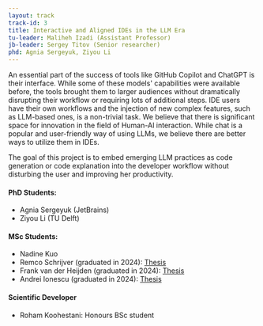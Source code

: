 ```yaml
---
layout: track
track-id: 3
title: Interactive and Aligned IDEs in the LLM Era
tu-leader: Maliheh Izadi (Assistant Professor)
jb-leader: Sergey Titov (Senior researcher)
phd: Agnia Sergeyuk, Ziyou Li
---
```


An essential part of the success of tools like GitHub Copilot and ChatGPT is their interface. While some of these models' capabilities were available before, the tools brought them to larger audiences without dramatically disrupting their workflow or requiring lots of additional steps. IDE users have their own workflows and the injection of new complex features, such as LLM-based ones, is a non-trivial task. We believe that there is significant space for innovation in the field of Human-AI interaction. While chat is a popular and user-friendly way of using LLMs, we believe there are better ways to utilize them in IDEs. 

The goal of this project is to embed emerging LLM practices as code generation or code explanation into the developer workflow without disturbing the user and improving her productivity. 

#### PhD Students: 
- Agnia Sergeyuk (JetBrains)
- Ziyou Li (TU Delft)
  
#### MSc Students:
- Nadine Kuo
- Remco Schrijver (graduated in 2024): [Thesis](/projects/track-1/2024-07-08-beyond-acceptance-rates-thesis-remco-schrijver)
- Frank van der Heijden (graduated in 2024): [Thesis](/projects/track-3/2024-07-08-inreractive-adaptive-llm-thesis-frank-van-der-heijden)
- Andrei Ionescu (graduated in 2024): [Thesis](\projects/track-3/2024-10-07-onboarding-agent_andrei-ionescu.md)

#### Scientific Developer
- Roham Koohestani: Honours BSc student
